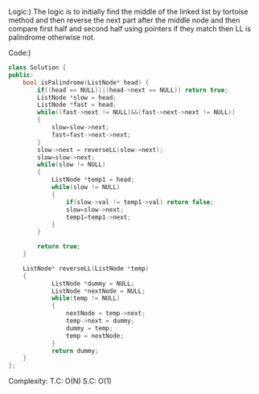 Logic:)
The logic is to initially find the middle of the linked list by tortoise method and then reverse the next part after 
the middle node and then compare first half and second half using pointers if they match then LL is palindrome otherwise not.

Code:)
```cpp
class Solution {
public:
    bool isPalindrome(ListNode* head) {
        if((head == NULL)||(head->next == NULL)) return true;
        ListNode *slow = head;
        ListNode *fast = head;
        while((fast->next != NULL)&&(fast->next->next != NULL))
        {
            slow=slow->next;
            fast=fast->next->next;
        }
        slow->next = reverseLL(slow->next);
        slow=slow->next;
        while(slow != NULL)
        {
            ListNode *temp1 = head;
            while(slow != NULL)
            {
                if(slow->val != temp1->val) return false;
                slow=slow->next;
                temp1=temp1->next;
            }
        }

        return true;
    }

    ListNode* reverseLL(ListNode *temp)
    {
            ListNode *dummy = NULL;
            ListNode *nextNode = NULL;
            while(temp != NULL)
            {
                nextNode = temp->next;
                temp->next = dummy;
                dummy = temp;
                temp = nextNode;
            }
            return dummy;
    }
};
```
Complexity:
T.C: O(N)
S.C: O(1)